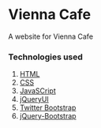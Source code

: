 <h1>Vienna Cafe</h1>
<p>A website for Vienna Cafe</p>
<h3>Technologies used</h3>
<ol>
  <li><a href="https://www.w3.org/html/">HTML</li>
  <li><a href="http://www.w3schools.com/css/">CSS</li>
  <li><a href="https://www.javascript.com/">JavaSCript</li>
  <li><a href="https://jqueryui.com/">jQueryUI</li>
  <li><a href="http://getbootstrap.com/">Twitter Bootstrap</li>
  <li><a href="https://jquery-ui-bootstrap.github.io/jquery-ui-bootstrap/">jQuery-Bootstrap</li>
</ol>

